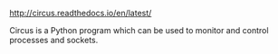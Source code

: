 http://circus.readthedocs.io/en/latest/

Circus is a Python program which can be used to monitor and control processes and sockets.
